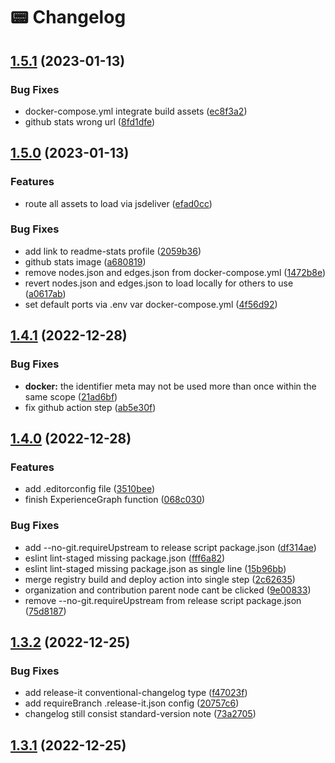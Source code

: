 # 📟 Changelog

## [1.5.1](https://github.com/agung2001/agung2001.github.io/compare/v1.5.0...v1.5.1) (2023-01-13)


### Bug Fixes

* docker-compose.yml integrate build assets ([ec8f3a2](https://github.com/agung2001/agung2001.github.io/commit/ec8f3a27a5e7b039e5ec1cc509c8453f242e1f3f))
* github stats wrong url ([8fd1dfe](https://github.com/agung2001/agung2001.github.io/commit/8fd1dfe1517bd62aa3a87d888927e5125cac6421))

## [1.5.0](https://github.com/agung2001/agung2001.github.io/compare/v1.4.1...v1.5.0) (2023-01-13)


### Features

* route all assets to load via jsdeliver ([efad0cc](https://github.com/agung2001/agung2001.github.io/commit/efad0ccddd3ffcb1579a35054c0aed7492d8a19f))


### Bug Fixes

* add link to readme-stats profile ([2059b36](https://github.com/agung2001/agung2001.github.io/commit/2059b36be32f2f8413960f210f7079968e91a1f5))
* github stats image ([a680819](https://github.com/agung2001/agung2001.github.io/commit/a680819572983e515b713a7a432620cfc5d22352))
* remove nodes.json and edges.json from docker-compose.yml ([1472b8e](https://github.com/agung2001/agung2001.github.io/commit/1472b8ebe74388edc113e37117fb97cc3c435059))
* revert nodes.json and edges.json to load locally for others to use ([a0617ab](https://github.com/agung2001/agung2001.github.io/commit/a0617abd72006d9d072810c64da4c441f13df714))
* set default ports via .env var docker-compose.yml ([4f56d92](https://github.com/agung2001/agung2001.github.io/commit/4f56d925aae0ef7dfaab74465d5326cf53d67faa))

## [1.4.1](https://github.com/agung2001/agung2001.github.io/compare/v1.4.0...v1.4.1) (2022-12-28)


### Bug Fixes

* **docker:** the identifier meta may not be used more than once within the same scope ([21ad6bf](https://github.com/agung2001/agung2001.github.io/commit/21ad6bfd2370e23f54ad5fbf7330c0570a320c2f))
* fix github action step ([ab5e30f](https://github.com/agung2001/agung2001.github.io/commit/ab5e30fb0fc08d6ea7652c15e55ab88ae5ac1f23))

## [1.4.0](https://github.com/agung2001/agung2001.github.io/compare/v1.3.2...v1.4.0) (2022-12-28)


### Features

* add .editorconfig file ([3510bee](https://github.com/agung2001/agung2001.github.io/commit/3510beefad837f44e294ad02660ed0997bfc699c))
* finish ExperienceGraph function ([068c030](https://github.com/agung2001/agung2001.github.io/commit/068c030f5326c36274f5071b9970265b7bece87a))


### Bug Fixes

* add --no-git.requireUpstream to release script package.json ([df314ae](https://github.com/agung2001/agung2001.github.io/commit/df314ae843dd463b4a956ea0ac1f3dd6d2f913ee))
* eslint lint-staged missing package.json ([fff6a82](https://github.com/agung2001/agung2001.github.io/commit/fff6a826644c65238b2d8ea76d582709bf44cb7f))
* eslint lint-staged missing package.json as single line ([15b96bb](https://github.com/agung2001/agung2001.github.io/commit/15b96bbc89d2e287debbe2e73b6b227358b5f15f))
* merge registry build and deploy action into single step ([2c62635](https://github.com/agung2001/agung2001.github.io/commit/2c626352898a2e6251d23c29c0f9cd2e5df16fc2))
* organization and contribution parent node cant be clicked ([9e00833](https://github.com/agung2001/agung2001.github.io/commit/9e008331ba910afe076bf30b2d9b06423a1d49cf))
* remove --no-git.requireUpstream from release script package.json ([75d8187](https://github.com/agung2001/agung2001.github.io/commit/75d81878b85ac9daf06f08cb80cf6ff231f5677a))

## [1.3.2](https://github.com/agung2001/agung2001.github.io/compare/v1.3.1...v1.3.2) (2022-12-25)


### Bug Fixes

* add release-it conventional-changelog type ([f47023f](https://github.com/agung2001/agung2001.github.io/commit/f47023fbb25050ffa68b90ae7636e038eef97433))
* add requireBranch .release-it.json config ([20757c6](https://github.com/agung2001/agung2001.github.io/commit/20757c6c51379f565575dc54dbaee34cfd14ba7e))
* changelog still consist standard-version note ([73a2705](https://github.com/agung2001/agung2001.github.io/commit/73a2705dcdbb00c13fe46db3e62af0e27b59f1af))

## [1.3.1](https://github.com/agung2001/agung2001.github.io/compare/v1.3.0...v1.3.1) (2022-12-25)